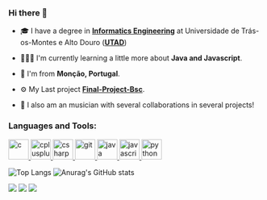 ### Hi there 👋
- 🎓 I have a degree in **[Informatics Engineering](https://www.utad.pt/estudar/en/cursos/informatics-engineering/)** at Universidade de Trás-os-Montes e Alto Douro (**[UTAD](https://www.utad.pt/)**)
  
- 👨🏻‍💻 I'm currently learning a little more about **Java and Javascript**.

- 📍 I'm from **Monção, Portugal**.

- ⚙️ My Last project **[Final-Project-Bsc](https://github.com/Andre-Pereira01/Final-Project-Bsc)**.

- 🎺 I also am an musician with several collaborations in several projects!

<h3 align="left">Languages and Tools:</h3>
<p align="left"> <a href="https://www.cprogramming.com/" target="_blank"> <img src="https://www.britefish.net/wp-content/uploads/2019/07/logo-c-1.png" alt="c" width="40" height="40"/> </a> <a href="https://www.w3schools.com/cpp/" target="_blank"> <img src="https://upload.wikimedia.org/wikipedia/commons/thumb/1/18/ISO_C%2B%2B_Logo.svg/150px-ISO_C%2B%2B_Logo.svg.png" alt="cplusplus" width="40" height="40"/> </a> <a href="https://www.w3schools.com/cs/" target="_blank"> <img src="https://pluralsight.imgix.net/paths/path-icons/csharp-e7b8fcd4ce.png" alt="csharp" width="40" height="40"/> </a> <a href="https://git-scm.com/" target="_blank"> <img src="https://www.vectorlogo.zone/logos/git-scm/git-scm-icon.svg" alt="git" width="40" height="40"/> </a> <a href="https://www.java.com" target="_blank"> <img src="https://logoeps.com/wp-content/uploads/2013/03/java-eps-vector-logo.png" alt="java" width="40" height="40"/> </a> <a href="https://developer.mozilla.org/en-US/docs/Web/JavaScript" target="_blank"> <img src="https://upload.wikimedia.org/wikipedia/commons/thumb/9/99/Unofficial_JavaScript_logo_2.svg/1200px-Unofficial_JavaScript_logo_2.svg.png" alt="javascript" width="40" height="40"/> </a>  <a href="https://www.python.org" target="_blank"> <img src="https://www.python.org/static/opengraph-icon-200x200.png" alt="python" width="40" height="40"/> </a> </p>


![Top Langs](https://github-readme-stats.vercel.app/api/top-langs/?username=Andre-Pereira01&layout=compact&theme=transparent)
![Anurag's GitHub stats](https://github-readme-stats.vercel.app/api?username=Andre-Pereira01&show_icons=true&theme=transparent)

<div> 
  <a href="https://instagram.com/andrepereira000" target="_blank"><img src="https://img.shields.io/badge/-Instagram-%23E4405F?style=for-the-badge&logo=instagram&logoColor=white" target="_blank"></a>
  <a href = "mailto:andrepereira000@proton.me"><img src="https://img.shields.io/badge/-EMAIL-%23333?style=for-the-badge&logo=gmail&logoColor=white" target="_blank"></a>
  <a href="https://www.linkedin.com/in/andrepereira000" target="_blank"><img src="https://img.shields.io/badge/-LinkedIn-%230077B5?style=for-the-badge&logo=linkedin&logoColor=white" target="_blank"></a> 
</div>

